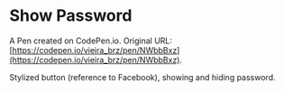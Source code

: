 # Show Password

A Pen created on CodePen.io. Original URL: [https://codepen.io/vieira_brz/pen/NWbbBxz](https://codepen.io/vieira_brz/pen/NWbbBxz).

Stylized button (reference to Facebook), showing and hiding password.